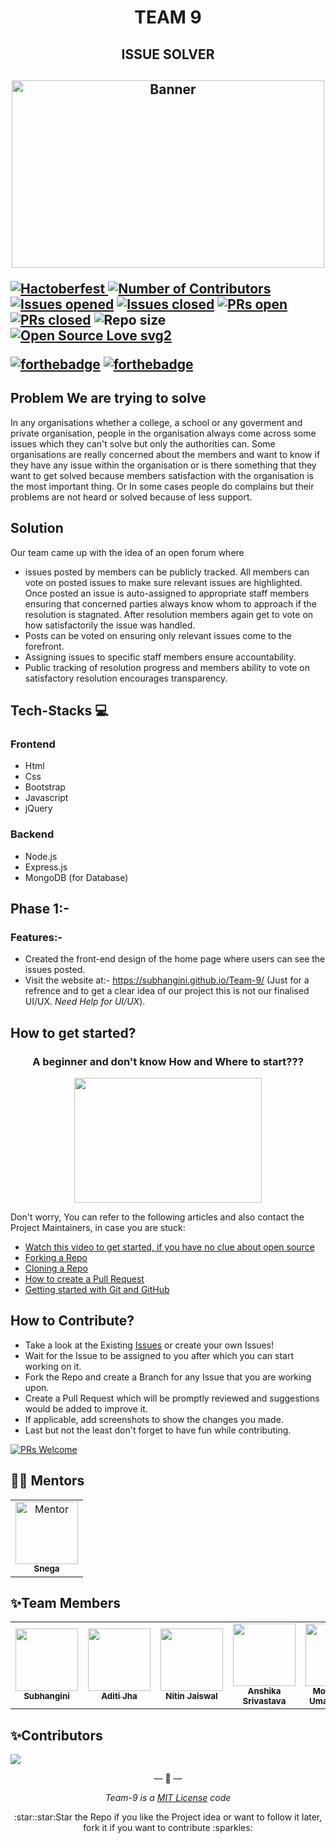 <h1 align="center"> TEAM 9</h1>
<h2 align="center"> ISSUE SOLVER <h2>
<p align="center">
	<img src="https://user-images.githubusercontent.com/68437435/134775433-ea60b001-14cd-404f-a0aa-7da9152ca809.gif" width=500 height=300 alt="Banner">
</p>

[![Hactoberfest](https://img.shields.io/badge/Hactoberfest-21-red)
  ![Number of Contributors](https://img.shields.io/github/contributors/CodeFlow201/Team-9)](https://github.com/CodeFlow201/Team-9/graphs/contributors)
  [![Issues opened](https://img.shields.io/github/issues/CodeFlow201/Team-9)](https://github.com/CodeFlow201/Team-9)
  [![Issues closed](https://img.shields.io/github/issues-closed/CodeFlow201/Team-9)](https://github.com/CodeFlow201/Team-9/issues)
  [![PRs open](https://img.shields.io/github/issues-pr/CodeFlow201/Team-9)](https://github.com/CodeFlow201/Team-9/pulls)
  [![PRs closed](https://img.shields.io/github/issues-pr-closed/CodeFlow201/Team-9)](https://github.com/CodeFlow201/Team-9/pulls)
  ![Repo size](https://img.shields.io/github/repo-size/CodeFlow201/Team-9)
  [![Open Source Love svg2](https://badges.frapsoft.com/os/v2/open-source.svg?v=103)](https://github.com/ellerbrock/open-source-badges/)

[![forthebadge](https://forthebadge.com/images/badges/built-by-developers.svg)](https://forthebadge.com)
[![forthebadge](https://forthebadge.com/images/badges/built-with-love.svg)](https://forthebadge.com)

## Problem We are trying to solve
<p>In any organisations whether a college, a school or any goverment and private organisation, people in the organisation always come across some issues which they can't solve but only the authorities can. Some organisations are really concerned about the members and want to know if they have any issue within the organisation or is there something that they want to get solved because members satisfaction with the organisation is the most important thing. Or In some cases people do complains but their problems are not heard or solved because of less support.</P>

## Solution
<p> Our team came up with the idea of an open forum where<p>

- issues posted by members can be publicly tracked. All members can vote on posted issues to make sure relevant issues are highlighted. Once posted an issue is auto-assigned to appropriate staff members ensuring that concerned parties always know whom to approach if the resolution is stagnated. After resolution members again get to vote on how satisfactorily the issue was handled.
- Posts can be voted on ensuring only relevant issues come to the forefront.
- Assigning issues to specific staff members ensure accountability.
- Public tracking of resolution progress and members ability to vote on satisfactory resolution encourages transparency.

## Tech-Stacks 💻
<h3>Frontend</h3>

- Html
- Css
- Bootstrap
- Javascript
- jQuery
	
<h3>Backend</h3>
	
- Node.js
- Express.js
- MongoDB (for Database)
	
## Phase 1:-
<h3>Features:-</h3>
	
- Created the front-end design of the home page where users can see the issues posted.
- Visit the website at:- https://subhangini.github.io/Team-9/ (Just for a refrence and to get a clear idea of our project this is not our finalised UI/UX. *Need Help for UI/UX*).
	
## How to get started?
<h3 align="center">A beginner and don't know How and Where to start???</h3>
<p align="center">
   <img src="https://user-images.githubusercontent.com/68437435/134775656-8e362893-c274-4723-b92b-be32b1639890.gif" width=300 height=200>
</p>
Don't worry, You can refer to the following articles and also contact the Project Maintainers, in case you are stuck:

- [Watch this video to get started, if you have no clue about open source](https://www.youtube.com/watch?v=c6b6B9oN4Vg)
- [Forking a Repo](https://help.github.com/en/github/getting-started-with-github/fork-a-repo)
- [Cloning a Repo](https://help.github.com/en/desktop/contributing-to-projects/creating-a-pull-request)
- [How to create a Pull Request](https://opensource.com/article/19/7/create-pull-request-github)
- [Getting started with Git and GitHub](https://towardsdatascience.com/getting-started-with-git-and-github-6fcd0f2d4ac6)

## How to Contribute?
- Take a look at the Existing [Issues](https://github.com/CodeFlow201/Team-9/issues) or create your own Issues!
- Wait for the Issue to be assigned to you after which you can start working on it.
- Fork the Repo and create a Branch for any Issue that you are working upon.
- Create a Pull Request which will be promptly reviewed and suggestions would be added to improve it.
- If applicable, add screenshots to show the changes you made.
- Last but not the least don't forget to have fun while contributing.

[![PRs Welcome](https://img.shields.io/badge/PRs-welcome-brightgreen.svg?style=flat-square)](http://makeapullrequest.com)

## 👨‍💻 Mentors

<table>
<tr>
    <td align="center" thead="Mentor"><a href="https://github.com/snega16"><img src="https://avatars.githubusercontent.com/u/72247694?v=4" width="100px;" alt="Mentor"/><br /><sub><b>Snega</b></sub></a></td>
    
  </tr>
  </table>

<h2>✨Team Members</h2>   
<!-- ALL-CONTRIBUTORS-LIST:START - Do not remove or modify this section -->
<!-- prettier-ignore-start -->
<!-- markdownlint-disable -->
<table>
  <tr>
    <td align="center"><a href="https://github.com/Subhangini/"><img src="https://avatars.githubusercontent.com/u/68437435?v=4" width="100px;" alt=""/><br /><sub><b>Subhangini</b></sub></a></td>
    <td align="center"><a href="https://github.com/aditi944"><img src="https://avatars.githubusercontent.com/u/68181276?v=4" width="100px;" alt=""/><br /><sub><b>Aditi Jha</b></sub></a></td>
    <td align="center"><a href="https://github.com/nitinjaiswal7537"><img src="https://avatars.githubusercontent.com/u/70879617?v=4" width="100px;" alt=""/><br /><sub><b>Nitin Jaiswal</b></sub></a></td>
    <td align="center"><a href="https://github.com/anshika208"><img src="https://avatars.githubusercontent.com/u/54038386?v=4" width="100px;" alt=""/><br /><sub><b>Anshika Srivastava</b></sub></a></td>
    <td align="center"><a href="https://github.com/umaidansari12"><img src="https://avatars.githubusercontent.com/u/44375704?v=4" width="100px;" alt=""/><br /><sub><b>Mohammad Umaid Ansari</b></sub></a></td>
    
  </tr>
  
</table>
	
<h2>✨Contributors</h2>   
<a href = "https://github.com/CodeFlow201/Team-9/graphs/contributors">
  <img src="https://contrib.rocks/image?repo=CodeFlow201/Team-9" />
</a>

<p align="center">&mdash; 🔑  &mdash;</p>
<p align="center"><i>Team-9 is a <a href="https://github.com/CodeFlow201/Team-9/blob/master/LICENSE">MIT License</a> code</i></p>

<p align="center">:star::star:Star the Repo if you like the Project idea or want to follow it later, fork it if you want to contribute :sparkles:</p>

